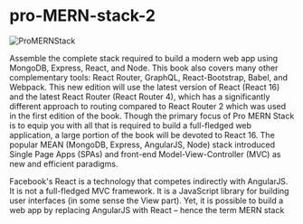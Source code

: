 # pro-MERN-stack-2
![ProMERNStack](https://user-images.githubusercontent.com/73651340/148657107-6d5e590c-741f-4af4-aa6b-496d90186211.jpeg)

Assemble the complete stack required to build a modern web app using MongoDB, Express, React, and Node. This book also covers many other complementary tools: React Router, GraphQL, React-Bootstrap, Babel, and Webpack. This new edition will use the latest version of React (React 16) and the latest React Router (React Router 4), which has a significantly different approach to routing compared to React Router 2 which was used in the first edition of the book.
Though the primary focus of Pro MERN Stack is to equip you with all that is required to build a full-fledged web application, a large portion of the book will be devoted to React 16. The popular MEAN (MongoDB, Express, AngularJS, Node) stack introduced Single Page Apps (SPAs) and front-end Model-View-Controller (MVC) as new and efficient paradigms.

Facebook's React is a technology that competes indirectly with AngularJS. It is not a full-fledged MVC framework. It is a JavaScript library for building user interfaces (in some sense the View part). Yet, it is possible to build a web app by replacing AngularJS with React – hence the term MERN stack
